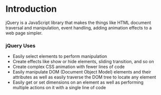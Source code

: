 # Introduction

jQuery is a JavaScript library that makes the things like HTML document traversal and manipulation, event handling, adding animation effects to a web page simpler.

### jQuery Uses

* Easily select elements to perform manipulation
* Create effects like show or hide elements, sliding transition, and so on
* Create complex CSS animation with fewer lines of code
* Easily manipulate DOM (Document Object Model) elements and their attributes as well as easily traverse the DOM tree to locate any element
* Easily get or set dimensions on an element as well as performing multiple actions on it with a single line of code